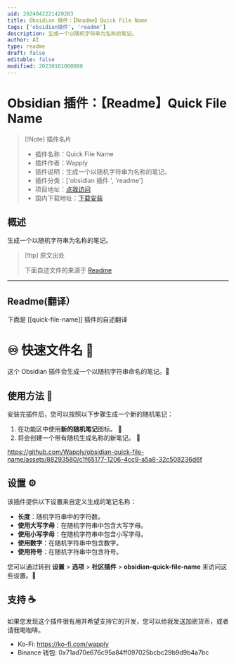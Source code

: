 ```yaml
---
uid: 2024042221420203
title: Obsidian 插件：【Readme】Quick File Name
tags: ['obsidian插件', 'readme']
description: 生成一个以随机字符串为名称的笔记。
author: AI
type: readme
draft: false
editable: false
modified: 20230101000000
---
```


# Obsidian 插件：【Readme】Quick File Name

> [!Note] 插件名片
> - 插件名称：Quick File Name
> - 插件作者：Wapply
> - 插件说明：生成一个以随机字符串为名称的笔记。
> - 插件分类：['obsidian 插件 ', 'readme']
> - 项目地址：[点我访问](https://github.com/Wapply/obsidian-quick-file-name)
> - 国内下载地址：[下载安装](https://pkmer.cn/products/plugin/pluginMarket/?quick-file-name)

## 概述

生成一个以随机字符串为名称的笔记。

> [!tip] 原文出处
>
>下面自述文件的来源于 [Readme](https://ghproxy.net/https://raw.githubusercontent.com/Wapply/obsidian-quick-file-name/main/README.md)

---

## Readme(翻译）

下面是 [[quick-file-name]] 插件的自述翻译

# ♾️ 快速文件名 📝

这个 Obsidian 插件会生成一个以随机字符串命名的笔记。📝

## 使用方法 🚀

安装完插件后，您可以按照以下步骤生成一个新的随机笔记：

1. 在功能区中使用**新的随机笔记**图标。 🎲
2. 将会创建一个带有随机生成名称的新笔记。 🎉

<https://github.com/Wapply/obsidian-quick-file-name/assets/88293580/c1f65177-1206-4cc9-a5a8-32c508236d6f>

## 设置 ⚙️

该插件提供以下设置来自定义生成的笔记名称：

- **长度**：随机字符串中的字符数。
- **使用大写字母**：在随机字符串中包含大写字母。
- **使用小写字母**：在随机字符串中包含小写字母。
- **使用数字**：在随机字符串中包含数字。
- **使用符号**：在随机字符串中包含符号。

您可以通过转到 **设置** > **选项** > **社区插件** > **obsidian-quick-file-name** 来访问这些设置。🔧

## 支持 ☕

如果您发现这个插件很有用并希望支持它的开发，您可以给我发送加密货币，或者请我喝咖啡。

- Ko-Fi: <https://ko-fi.com/wapply>
- Binance 钱包: 0x71ad70e676c95a84ff097025bcbc29b9d9b4a7bc





